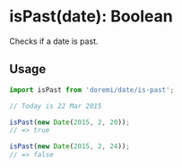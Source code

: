 # isPast(date): Boolean

Checks if a date is past.

## Usage

```js
import isPast from 'doremi/date/is-past';

// Today is 22 Mar 2015

isPast(new Date(2015, 2, 20));
// => true

isPast(new Date(2015, 2, 24));
// => false
```
